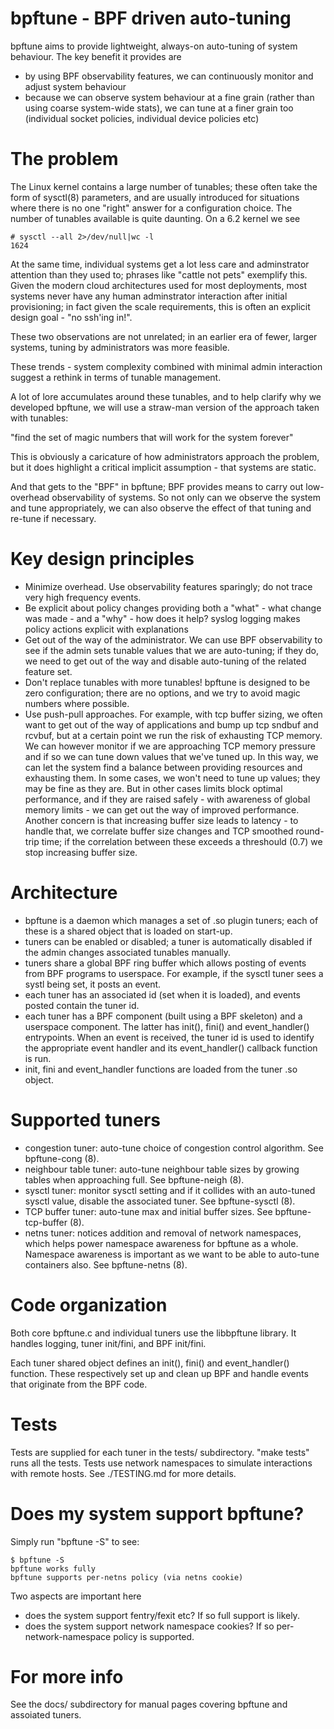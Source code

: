 # bpftune - BPF driven auto-tuning

bpftune aims to provide lightweight, always-on auto-tuning of system
behaviour.  The key benefit it provides are

- by using BPF observability features, we can continuously monitor
  and adjust system behaviour
- because we can observe system behaviour at a fine grain (rather
  than using coarse system-wide stats), we can tune at a finer grain
  too (individual socket policies, individual device policies etc)

# The problem

The Linux kernel contains a large number of tunables; these
often take the form of sysctl(8) parameters, and are usually
introduced for situations where there is no one "right" answer
for a configuration choice.  The number of tunables available
is quite daunting.  On a 6.2 kernel we see

```
# sysctl --all 2>/dev/null|wc -l
1624
```

At the same time, individual systems get a lot less care
and adminstrator attention than they used to; phrases like
"cattle not pets" exemplify this.  Given the modern cloud
architectures used for most deployments, most systems never
have any human adminstrator interaction after initial
provisioning; in fact given the scale requirements, this
is often an explicit design goal - "no ssh'ing in!".

These two observations are not unrelated; in an earlier
era of fewer, larger systems, tuning by administrators was
more feasible.

These trends - system complexity combined with minimal
admin interaction suggest a rethink in terms of tunable
management.

A lot of lore accumulates around these tunables, and to help
clarify why we developed bpftune, we will use a straw-man
version of the approach taken with tunables:

"find the set of magic numbers that will work for the
 system forever"

This is obviously a caricature of how administrators
approach the problem, but it does highlight a critical
implicit assumption - that systems are static.

And that gets to the "BPF" in bpftune; BPF provides means
to carry out low-overhead observability of systems. So
not only can we observe the system and tune appropriately,
we can also observe the effect of that tuning and re-tune
if necessary.

# Key design principles

- Minimize overhead.  Use observability features sparingly; do not
  trace very high frequency events.
- Be explicit about policy changes providing both a "what" - what
  change was made - and a "why" - how does it help? syslog logging
  makes policy actions explicit with explanations
- Get out of the way of the administrator.  We can use BPF
  observability to see if the admin sets tunable values that we
  are auto-tuning; if they do, we need to get out of the way and
  disable auto-tuning of the related feature set.
- Don't replace tunables with more tunables! bpftune is designed to
  be zero configuration; there are no options, and we try to avoid
  magic numbers where possible.
- Use push-pull approaches. For example, with tcp buffer sizing,
  we often want to get out of the way of applications and bump
  up tcp sndbuf and rcvbuf, but at a certain point we run the
  risk of exhausting TCP memory.  We can however monitor if we
  are approaching TCP memory pressure and if so we can tune down
  values that we've tuned up.  In this way, we can let the system
  find a balance between providing resources and exhausting them.
  In some cases, we won't need to tune up values; they may be fine
  as they are. But in other cases limits block optimal performance,
  and if they are raised safely - with awareness of global memory
  limits - we can get out the way of improved performance.  Another
  concern is that increasing buffer size leads to latency - to
  handle that, we correlate buffer size changes and TCP smoothed
  round-trip time; if the correlation between these exceeds a
  threshould (0.7) we stop increasing buffer size.

# Architecture

- bpftune is a daemon which manages a set of .so plugin tuners;
  each of these is a shared object that is loaded on start-up.
- tuners can be enabled or disabled; a tuner is automatically
  disabled if the admin changes associated tunables manually.
- tuners share a global BPF ring buffer which allows posting of
  events from BPF programs to userspace.  For example, if the
  sysctl tuner sees a systl being set, it posts an event.
- each tuner has an associated id (set when it is loaded),
  and events posted contain the tuner id.
- each tuner has a BPF component (built using a BPF skeleton)
  and a userspace component.  The latter has init(), fini()
  and event_handler() entrypoints.  When an event is
  received, the tuner id is used to identify the appropriate
  event handler and its event_handler() callback function is run.
- init, fini and event_handler functions are loaded from the
  tuner .so object.

# Supported tuners

- congestion tuner: auto-tune choice of congestion control algorithm.
  See bpftune-cong (8).
- neighbour table tuner: auto-tune neighbour table sizes by growing
  tables when approaching full. See bpftune-neigh (8).
- sysctl tuner: monitor sysctl setting and if it collides with an
  auto-tuned sysctl value, disable the associated tuner.  See
  bpftune-sysctl (8).
- TCP buffer tuner: auto-tune max and initial buffer sizes.  See
  bpftune-tcp-buffer (8).
- netns tuner: notices addition and removal of network namespaces,
  which helps power namespace awareness for bpftune as a whole.
  Namespace awareness is important as we want to be able to auto-tune
  containers also.  See bpftune-netns (8).

# Code organization

Both core bpftune.c and individual tuners use the libbpftune library.
It handles logging, tuner init/fini, and BPF init/fini.

Each tuner shared object defines an init(), fini() and event_handler()
function. These respectively set up and clean up BPF and handle events
that originate from the BPF code.

# Tests

Tests are supplied for each tuner in the tests/ subdirectory.
"make tests" runs all the tests.  Tests use network namespaces
to simulate interactions with remote hosts. See ./TESTING.md
for more details.

# Does my system support bpftune?

Simply run "bpftune -S" to see:

```
$ bpftune -S
bpftune works fully
bpftune supports per-netns policy (via netns cookie)
```

Two aspects are important here

- does the system support fentry/fexit etc? If so full support
  is likely.
- does the system support network namespace cookies? If so
  per-network-namespace policy is supported.

# For more info

See the docs/ subdirectory for manual pages covering bpftune
and assoiated tuners.
